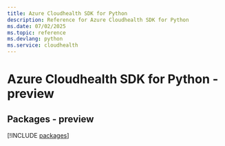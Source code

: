 ```yaml
---
title: Azure Cloudhealth SDK for Python
description: Reference for Azure Cloudhealth SDK for Python
ms.date: 07/02/2025
ms.topic: reference
ms.devlang: python
ms.service: cloudhealth
---
```

# Azure Cloudhealth SDK for Python - preview
## Packages - preview
[!INCLUDE [packages](cloudhealth-index.md)]